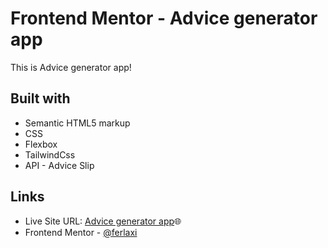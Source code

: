 # Frontend Mentor - Advice generator app

This is Advice generator app!


## Built with

- Semantic HTML5 markup
- CSS
- Flexbox
- TailwindCss
- API - Advice Slip


## Links
- Live Site URL: [Advice generator app](https://random-advice-ferlaxi.netlify.app/)🌐
- Frontend Mentor - [@ferlaxi](https://www.frontendmentor.io/profile/ferlaxi)
